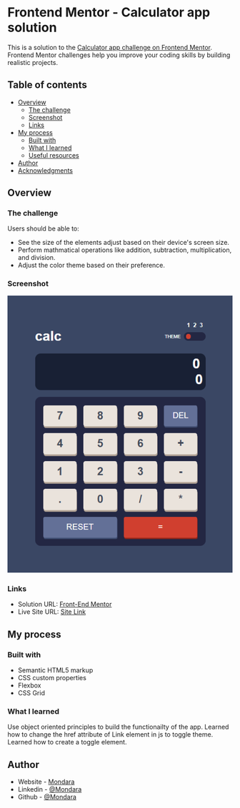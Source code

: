# Frontend Mentor - Calculator app solution

This is a solution to the [Calculator app challenge on Frontend Mentor](https://www.frontendmentor.io/challenges/calculator-app-9lteq5N29). Frontend Mentor challenges help you improve your coding skills by building realistic projects. 

## Table of contents

- [Overview](#overview)
  - [The challenge](#the-challenge)
  - [Screenshot](#screenshot)
  - [Links](#links)
- [My process](#my-process)
  - [Built with](#built-with)
  - [What I learned](#what-i-learned)
  - [Useful resources](#useful-resources)
- [Author](#author)
- [Acknowledgments](#acknowledgments)

## Overview

### The challenge

Users should be able to:

- See the size of the elements adjust based on their device's screen size.
- Perform mathmatical operations like addition, subtraction, multiplication, and division.
- Adjust the color theme based on their preference.

### Screenshot

![](./screenshot.png)

### Links

- Solution URL: [Front-End Mentor](https://www.frontendmentor.io/challenges/calculator-app-9lteq5N29/hub/calculator-app-mxEL6_sSB)
- Live Site URL: [Site Link](https://calculator-app-mt.netlify.app/)

## My process

### Built with

- Semantic HTML5 markup
- CSS custom properties
- Flexbox
- CSS Grid

### What I learned

Use object oriented principles to build the functionailty of the app.
Learned how to change the href attribute of Link element in js to toggle theme.
Learned how to create a toggle element.


## Author

- Website - [Mondara](https://mondarathotage.com/)
- Linkedin - [@Mondara](https://www.linkedin.com/in/mondara-thotage/)
- Github - [@Mondara](https://github.com/Mondara)

